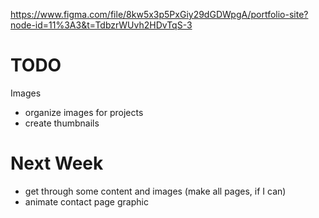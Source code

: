 https://www.figma.com/file/8kw5x3p5PxGiy29dGDWpgA/portfolio-site?node-id=11%3A3&t=TdbzrWUvh2HDvTqS-3

# TODO

Images

- organize images for projects
- create thumbnails

# Next Week

- get through some content and images (make all pages, if I can)
- animate contact page graphic
